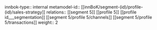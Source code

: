 innbok-type:: internal
metamodel-id:: [[innBoK/segment-(id)/profile-(id)/sales-strategy]]
relations:: [[segment 5]] [[profile 5]] [[profile id___segmentation]] [[segment 5/profile 5/channels]] [[segment 5/profile 5/transactions]]
weight:: 2


